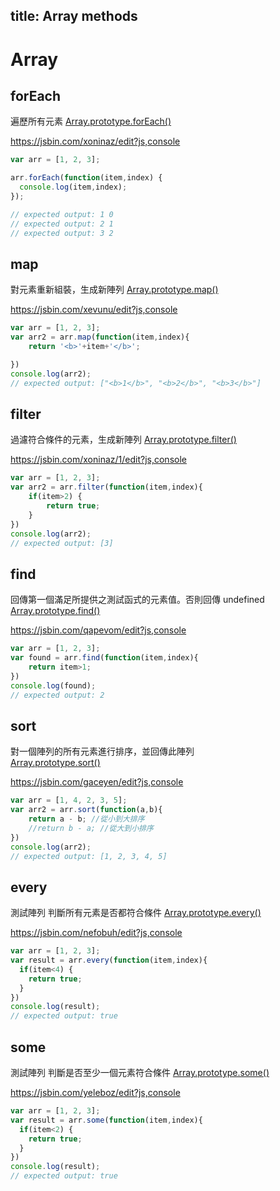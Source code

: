 title: Array methods
---

# Array

## forEach 

遍歷所有元素
[Array.prototype.forEach()](https://developer.mozilla.org/zh-TW/docs/Web/JavaScript/Reference/Global_Objects/Array/forEach)  

https://jsbin.com/xoninaz/edit?js,console

```js
var arr = [1, 2, 3];

arr.forEach(function(item,index) {
  console.log(item,index);
});

// expected output: 1 0
// expected output: 2 1 
// expected output: 3 2 
```

## map 

對元素重新組裝，生成新陣列
[Array.prototype.map()](https://developer.mozilla.org/zh-TW/docs/Web/JavaScript/Reference/Global_Objects/Array/map)  

https://jsbin.com/xevunu/edit?js,console
```js
var arr = [1, 2, 3];
var arr2 = arr.map(function(item,index){
    return '<b>'+item+'</b>';

})
console.log(arr2); 
// expected output: ["<b>1</b>", "<b>2</b>", "<b>3</b>"]
```

##  filter 

過濾符合條件的元素，生成新陣列
[Array.prototype.filter()](https://developer.mozilla.org/zh-TW/docs/Web/JavaScript/Reference/Global_Objects/Array/filter) 


https://jsbin.com/xoninaz/1/edit?js,console
```js
var arr = [1, 2, 3];
var arr2 = arr.filter(function(item,index){
    if(item>2) {
        return true;
    }
})
console.log(arr2); 
// expected output: [3]
```

## find

回傳第一個滿足所提供之測試函式的元素值。否則回傳 undefined  
[Array.prototype.find()](https://developer.mozilla.org/zh-TW/docs/Web/JavaScript/Reference/Global_Objects/Array/find)  


https://jsbin.com/qapevom/edit?js,console
```js
var arr = [1, 2, 3];
var found = arr.find(function(item,index){
    return item>1;
})
console.log(found);
// expected output: 2
```

## sort 

對一個陣列的所有元素進行排序，並回傳此陣列  
[Array.prototype.sort()](https://developer.mozilla.org/zh-TW/docs/Web/JavaScript/Reference/Global_Objects/Array/sort)  

https://jsbin.com/gaceyen/edit?js,console

```js
var arr = [1, 4, 2, 3, 5];
var arr2 = arr.sort(function(a,b){
    return a - b; //從小到大排序
    //return b - a; //從大到小排序
})
console.log(arr2); 
// expected output: [1, 2, 3, 4, 5]
```

## every 

測試陣列 判斷所有元素是否都符合條件
[Array.prototype.every()](https://developer.mozilla.org/zh-TW/docs/Web/JavaScript/Reference/Global_Objects/Array/every)

https://jsbin.com/nefobuh/edit?js,console

```js
var arr = [1, 2, 3];
var result = arr.every(function(item,index){
  if(item<4) {
    return true;
  }
})
console.log(result);
// expected output: true
```


## some 

測試陣列 判斷是否至少一個元素符合條件
[Array.prototype.some()](https://developer.mozilla.org/zh-TW/docs/Web/JavaScript/Reference/Global_Objects/Array/some)

https://jsbin.com/yeleboz/edit?js,console
```js
var arr = [1, 2, 3];
var result = arr.some(function(item,index){
  if(item<2) {
    return true;
  }
})
console.log(result);
// expected output: true
```




